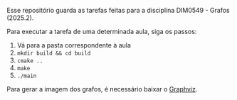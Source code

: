 Esse repositório guarda as tarefas feitas para a disciplina DIM0549 - Grafos (2025.2).

Para executar a tarefa de uma determinada aula, siga os passos:
1. Vá para a pasta correspondente à aula
2. `mkdir build && cd build`
3. `cmake ..`
4. `make`
5. `./main`

Para gerar a imagem dos grafos, é necessário baixar o [Graphviz](https://graphviz.org/download/).
